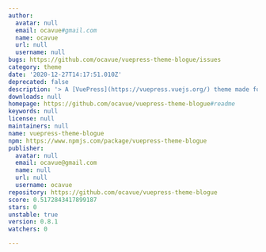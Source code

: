 ```yaml
---
author:
  avatar: null
  email: ocavue#gmail.com
  name: ocavue
  url: null
  username: null
bugs: https://github.com/ocavue/vuepress-theme-blogue/issues
category: theme
date: '2020-12-27T14:17:51.010Z'
deprecated: false
description: '> A [VuePress](https://vuepress.vuejs.org/) theme made for blog'
downloads: null
homepage: https://github.com/ocavue/vuepress-theme-blogue#readme
keywords: null
license: null
maintainers: null
name: vuepress-theme-blogue
npm: https://www.npmjs.com/package/vuepress-theme-blogue
publisher:
  avatar: null
  email: ocavue@gmail.com
  name: null
  url: null
  username: ocavue
repository: https://github.com/ocavue/vuepress-theme-blogue
score: 0.5172843417899187
stars: 0
unstable: true
version: 0.8.1
watchers: 0

---
```


